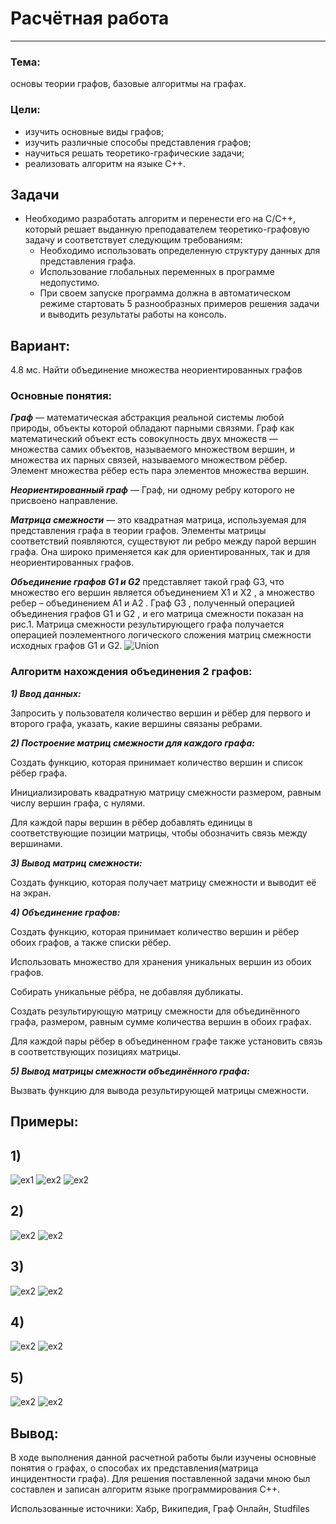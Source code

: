 # Расчётная работа

---
### Тема: 
основы теории графов, базовые алгоритмы на графах.
### Цели:
* изучить основные виды графов;
* изучить различные способы представления графов;
* научиться решать теоретико-графические задачи;
* реализовать алгоритм на языке С++.
## Задачи
- Необходимо разработать алгоритм и перенести его на С/С++, который решает выданную преподавателем теоретико-графовую задачу и соответствует следующим требованиям:
    - Необходимо использовать определенную структуру данных для представления графа.
    - Использование глобальных переменных в программе недопустимо.
    - При своем запуске программа должна в автоматическом режиме стартовать 5 разнообразных примеров решения задачи и выводить результаты работы на консоль.
## Вариант:
4.8 мс. Найти объединение множества неориентированных графов

### Основные понятия:
***Граф*** — математическая абстракция реальной системы любой природы, объекты которой обладают парными связями. Граф как математический объект есть совокупность двух множеств — множества самих объектов, называемого множеством вершин, и множества их парных связей, называемого множеством рёбер. Элемент множества рёбер есть пара элементов множества вершин.

***Неориентированный граф*** — Граф, ни одному ребру которого не присвоено направление.

***Матрица смежности*** — это квадратная матрица, используемая для представления графа в теории графов. Элементы матрицы соответствий появляются, существуют ли ребро между парой вершин графа. Она широко применяется как для ориентированных, так и для неориентированных графов.

***Объединение графов G1 и G2***  представляет такой граф G3, что множество его вершин является объединением Х1 и Х2 , а множество ребер – объединением A1 и A2 . Граф G3 , полученный операцией объединения графов G1 и G2 , и его матрица смежности показан на рис.1. Матрица смежности результирующего графа получается операцией поэлементного логического сложения матриц смежности исходных графов G1 и G2.
![Union](https://github.com/iis-42x70x/RPIIS/blob/%D0%91%D0%B5%D0%BB%D0%BA%D0%BE%D0%B2%D1%81%D0%BA%D0%B0%D1%8F_%D0%9C/sem1/RR/%D0%BE%D0%B1.png)
### Алгоритм нахождения объединения 2 графов:
***1) Ввод данных:***

Запросить у пользователя количество вершин и рёбер для первого и второго графа, указать, какие вершины связаны ребрами.

***2) Построение матриц смежности для каждого графа:***

Создать функцию, которая принимает количество вершин и список рёбер графа.

Инициализировать квадратную матрицу смежности размером, равным числу вершин графа, с нулями.

Для каждой пары вершин в рёбер добавлять единицы в соответствующие позиции матрицы, чтобы обозначить связь между вершинами.

***3) Вывод матриц смежности:***

Создать функцию, которая получает матрицу смежности и выводит её на экран.

***4) Объединение графов:*** 

Создать функцию, которая принимает количество вершин и рёбер обоих графов, а также списки рёбер.

Использовать множество для хранения уникальных вершин из обоих графов.

Собирать уникальные рёбра, не добавляя дубликаты.

Создать результирующую матрицу смежности для объединённого графа, размером, равным сумме количества вершин в обоих графах.

Для каждой пары рёбер в объединенном графе также установить связь в соответствующих позициях матрицы.

***5) Вывод матрицы смежности объединённого графа:***

Вызвать функцию для вывода результирующей матрицы смежности.


## Примеры:
## 1)
![ex1](https://github.com/iis-42x70x/RPIIS/blob/%D0%91%D0%B5%D0%BB%D0%BA%D0%BE%D0%B2%D1%81%D0%BA%D0%B0%D1%8F_%D0%9C/sem1/RR/%D0%BF%D1%80%D0%B8%D0%BC%D0%B5%D1%80%201.1.png)
![ex2](https://github.com/iis-42x70x/RPIIS/blob/%D0%91%D0%B5%D0%BB%D0%BA%D0%BE%D0%B2%D1%81%D0%BA%D0%B0%D1%8F_%D0%9C/sem1/RR/%D0%BF%D1%80%D0%B8%D0%BC%D0%B5%D1%80%201.2.png)
![ex2](https://github.com/iis-42x70x/RPIIS/blob/%D0%91%D0%B5%D0%BB%D0%BA%D0%BE%D0%B2%D1%81%D0%BA%D0%B0%D1%8F_%D0%9C/sem1/RR/%D0%BF%D1%80%D0%B8%D0%BC%D0%B5%D1%80%201.png)

## 2)
![ex2](https://github.com/iis-42x70x/RPIIS/blob/%D0%91%D0%B5%D0%BB%D0%BA%D0%BE%D0%B2%D1%81%D0%BA%D0%B0%D1%8F_%D0%9C/sem1/RR/%D0%BF%D1%80%D0%B8%D0%BC%D0%B5%D1%80%202.1.png)
![ex2](https://github.com/iis-42x70x/RPIIS/blob/%D0%91%D0%B5%D0%BB%D0%BA%D0%BE%D0%B2%D1%81%D0%BA%D0%B0%D1%8F_%D0%9C/sem1/RR/%D0%BF%D1%80%D0%B8%D0%BC%D0%B5%D1%80%202.2.png)

## 3)
![ex2](https://github.com/iis-42x70x/RPIIS/blob/%D0%91%D0%B5%D0%BB%D0%BA%D0%BE%D0%B2%D1%81%D0%BA%D0%B0%D1%8F_%D0%9C/sem1/RR/%D0%BF%D1%80%D0%B8%D0%BC%D0%B5%D1%80%203.png)
![ex2](https://github.com/iis-42x70x/RPIIS/blob/%D0%91%D0%B5%D0%BB%D0%BA%D0%BE%D0%B2%D1%81%D0%BA%D0%B0%D1%8F_%D0%9C/sem1/RR/%D0%BF%D1%80%D0%B8%D0%BC%D0%B5%D1%80%203.1.png)

## 4)
![ex2](https://github.com/iis-42x70x/RPIIS/blob/%D0%91%D0%B5%D0%BB%D0%BA%D0%BE%D0%B2%D1%81%D0%BA%D0%B0%D1%8F_%D0%9C/sem1/RR/%D0%BF%D1%80%D0%B8%D0%BC%D0%B5%D1%80%204.png)
![ex2](https://github.com/iis-42x70x/RPIIS/blob/%D0%91%D0%B5%D0%BB%D0%BA%D0%BE%D0%B2%D1%81%D0%BA%D0%B0%D1%8F_%D0%9C/sem1/RR/%D0%BF%D1%80%D0%B8%D0%BC%D0%B5%D1%80%204.1.png) 

## 5)
![ex2](https://github.com/iis-42x70x/RPIIS/blob/%D0%91%D0%B5%D0%BB%D0%BA%D0%BE%D0%B2%D1%81%D0%BA%D0%B0%D1%8F_%D0%9C/sem1/RR/%D0%BF%D1%80%D0%B8%D0%BC%D0%B5%D1%80%205.1.png)
![ex2](https://github.com/iis-42x70x/RPIIS/blob/%D0%91%D0%B5%D0%BB%D0%BA%D0%BE%D0%B2%D1%81%D0%BA%D0%B0%D1%8F_%D0%9C/sem1/RR/%D0%BF%D1%80%D0%B8%D0%BC%D0%B5%D1%80%205.png)
## Вывод:
В ходе выполнения данной расчетной работы были изучены основные понятия о графах, о способах их представления(матрица инцидентности графа). Для решения поставленной задачи мною был составлен и записан алгоритм языке программирования C++.

Использованные источники: Хабр, Википедия, Граф Онлайн, Studfiles



